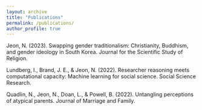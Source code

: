 ```yaml
---
layout: archive
title: "Publications"
permalink: /publications/
author_profile: true
---
```


Jeon, N. (2023). Swapping gender traditionalism: Christianity, Buddhism, and gender ideology in South Korea. Journal for the Scientific Study of Religion.

Lundberg, I., Brand, J. E., & Jeon, N. (2022). Researcher reasoning meets computational capacity: Machine learning for social science. Social Science Research.

Quadlin, N., Jeon, N., Doan, L., & Powell, B. (2022). Untangling perceptions of atypical parents. Journal of Marriage and Family.
